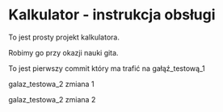 # Kalkulator - instrukcja obsługi

To jest prosty projekt kalkulatora.

Robimy go przy okazji nauki gita.

To jest pierwszy commit który ma trafić na gałąź_testową_1

galaz_testowa_2 zmiana 1

galaz_testowa_2 zmiana 2